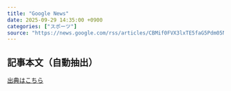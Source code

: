 ```yaml
---
title: "Google News"
date: 2025-09-29 14:35:00 +0900
categories: ["スポーツ"]
source: "https://news.google.com/rss/articles/CBMif0FVX3lxTE5faG5Pdm05N0RtbUJtM2dva0xjVmVtY3o1UjZQR2NBUlhZWFNjWnBxU0NoXzFaSjBpNmZWeTNzMUl0N1NfejNlQ1hqd0tCcWZ5cmxZajFYdHBERWJUczhfZlRBVkhiQXgwclptUjVzRWNxRlcyMy1PTGFMME5COVU?oc=5"
---
```


## 記事本文（自動抽出）
<body class="y0K44d EA71Tc" id="readabilityBody"></body>

[出典はこちら](https://news.google.com/rss/articles/CBMif0FVX3lxTE5faG5Pdm05N0RtbUJtM2dva0xjVmVtY3o1UjZQR2NBUlhZWFNjWnBxU0NoXzFaSjBpNmZWeTNzMUl0N1NfejNlQ1hqd0tCcWZ5cmxZajFYdHBERWJUczhfZlRBVkhiQXgwclptUjVzRWNxRlcyMy1PTGFMME5COVU?oc=5)
